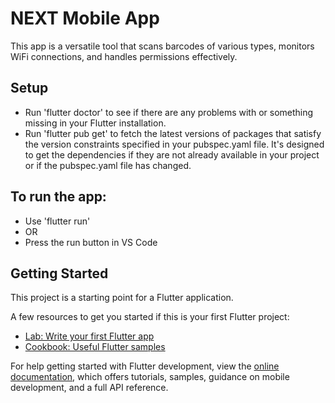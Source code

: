 # NEXT Mobile App

This app is a versatile tool that scans barcodes of various types, monitors WiFi connections, and handles permissions effectively.

## Setup

- Run 'flutter doctor' to see if there are any problems with or something missing in your Flutter installation.
- Run 'flutter pub get' to fetch the latest versions of packages that satisfy the version constraints specified in your pubspec.yaml file. It's designed to get the dependencies if they are not already available in your project or if the pubspec.yaml file has changed.

## To run the app:
- Use 'flutter run'
- OR
- Press the run button in VS Code

## Getting Started

This project is a starting point for a Flutter application.

A few resources to get you started if this is your first Flutter project:

- [Lab: Write your first Flutter app](https://docs.flutter.dev/get-started/codelab)
- [Cookbook: Useful Flutter samples](https://docs.flutter.dev/cookbook)

For help getting started with Flutter development, view the
[online documentation](https://docs.flutter.dev/), which offers tutorials,
samples, guidance on mobile development, and a full API reference.
